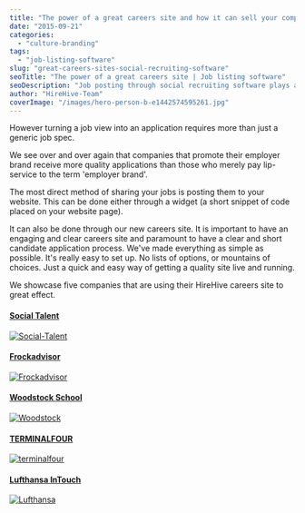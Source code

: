 ```yaml
---
title: "The power of a great careers site and how it can sell your company"
date: "2015-09-21"
categories:
  - "culture-branding"
tags:
  - "job-listing-software"
slug: "great-careers-sites-social-recruiting-software"
seoTitle: "The power of a great careers site | Job listing software"
seoDescription: "Job posting through social recruiting software plays an important part of effectively promoting an employers brand."
author: "HireHive-Team"
coverImage: "/images/hero-person-b-e1442574595261.jpg"
---
```


However turning a job view into an application requires more than just a generic job spec.

We see over and over again that companies that promote their employer brand receive more quality applications than those who merely pay lip-service to the term 'employer brand'.

The most direct method of sharing your jobs is posting them to your website. This can be done either through a widget (a short snippet of code placed on your website page).

It can also be done through our new careers site. It is important to have an engaging and clear careers site and paramount to have a clear and short candidate application process. We've made everything as simple as possible. It's really easy to set up. No lists of options, or mountains of choices. Just a quick and easy way of getting a quality site live and running.

We showcase five companies that are using their HireHive careers site to great effect.

#### [Social Talent](https://my.hirehive.io/social-talent)

[![Social-Talent](/images/Social-Talent1.jpg)](https://my.hirehive.io/social-talent)

#### [Frockadvisor](https://my.hirehive.io/frockadvisor)

[![Frockadvisor](/images/Frockadvisor.jpg)](https://my.hirehive.io/frockadvisor)

#### [Woodstock School](https://my.hirehive.io/woodstock-school)

[![Woodstock](/images/Woodstock.jpg)](https://my.hirehive.io/woodstock-school)

#### [TERMINALFOUR](https://my.hirehive.io/terminalfour)

[![terminalfour](/images/terminalfour.jpg)](https://my.hirehive.io/terminalfour)

#### [Lufthansa InTouch](https://my.hirehive.io/7536b722-a40f-466c-9236-837cde260f45)

[![Lufthansa](/images/Lufthansa.jpg)](https://my.hirehive.io/7536b722-a40f-466c-9236-837cde260f45)
